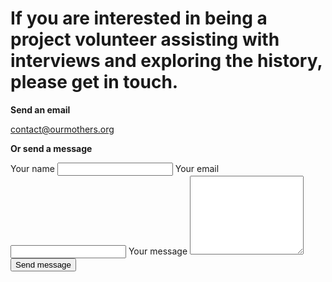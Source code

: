 <div class="content">
  <h1 class="narrow space">If you are interested in being a project volunteer assisting with interviews and exploring the history, please get in touch.</h1>
</div>

<div class="content center bigger" markdown="1">

**Send an email**

<a href="mailto:contact@ourmothers.org" class="underline">contact@ourmothers.org</a>

<div class="space"></div>

**Or send a message**

<div class="space"></div>

<form class="form"  action="https://getsimpleform.com/messages?form_api_token=db9e741a7ab312d37d39865f975d6bab" method="post">
  <label for="name">Your name</label>
  <input type="text" name="name" class="form__input form__input--text">
  <label for="email">Your email </label>
  <input type="email" name="email" class="form__input form__input--text">
  <label for="message">Your message </label>
  <textarea name="message" rows="8"  class="form__input form__input--textarea"></textarea>
  <input type="submit" value="Send message" class="btn form__input form__input--submit">
</form>

</div>

